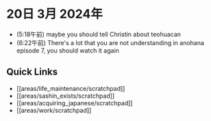 # 20日 3月 2024年
- (5:18午前) maybe you should tell Christin about teohuacan
- (6:22午前) There's a lot that you are not understanding in anohana episode 7, you should watch it again

 



## Quick Links
- [[areas/life_maintenance/scratchpad]]
- [[areas/sashin_exists/scratchpad]]
- [[areas/acquiring_japanese/scratchpad]]
- [[areas/work/scratchpad]]

